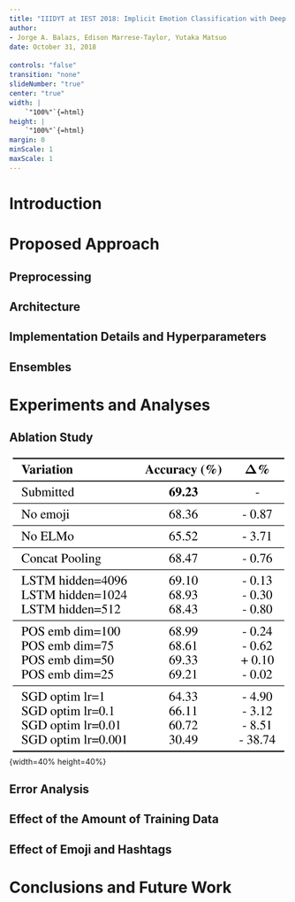 ```yaml
---
title: "IIIDYT at IEST 2018: Implicit Emotion Classification with Deep Contextualized Word Representations"
author: 
- Jorge A. Balazs, Edison Marrese-Taylor, Yutaka Matsuo
date: October 31, 2018

controls: "false"
transition: "none"
slideNumber: "true"
center: "true"
width: |
    `"100%"`{=html}
height: |
    `"100%"`{=html}
margin: 0
minScale: 1
maxScale: 1
---
```


# Introduction

# Proposed Approach

## Preprocessing
## Architecture
## Implementation Details and Hyperparameters
## Ensembles

# Experiments and Analyses
## Ablation Study

![](../images/ablation_table.png){width=40% height=40%}

## Error Analysis
## Effect of the Amount of Training Data
## Effect of Emoji and Hashtags

# Conclusions and Future Work

<!-- # In the morning

- Eat eggs
- Drink coffee

# In the evening

- Eat spaghetti
- Drink wine

# Fragments test

<p class="fragment grow">grow</p>
<p class="fragment shrink">shrink</p>
<p class="fragment fade-out">fade-out</p>
<p class="fragment fade-up">fade-up (also down, left and right!)</p>
<p class="fragment fade-in-then-out">fades in, then out when we move to the next step</p>
<p class="fragment fade-in-then-semi-out">fades in, then obfuscate when we move to the next step</p>
<p class="fragment highlight-current-blue">blue only once</p>
<p class="fragment highlight-red">highlight-red</p>
<p class="fragment highlight-green">highlight-green</p>
<p class="fragment highlight-blue">highlight-blue</p>

# Do columns work?

<div class="twocolumn">
<div>
- These
- Are
- Awesome super long elements to the left
</div>
<div>
- You can place two graphs on a slide
- Or two columns of text
- These are all created with div elements
</div>
</div>
Then what about a
Lorem ipsum dolor sit amet, consetetur sadipscing elitr, sed diam nonumy eirmod
tempor invidunt ut labore et dolore magna aliquyam erat, sed diam voluptua. At
vero eos et accusam et justo duo dolores et ea rebum. Stet clita kasd gubergren,
no sea takimata sanctus est Lorem ipsum dolor sit amet.

# Conclusion

- And the answer is...
- $f(x)=\sum_{n=0}^\infty\frac{f^{(n)}(a)}{n!}(x-a)^n$
 -->

